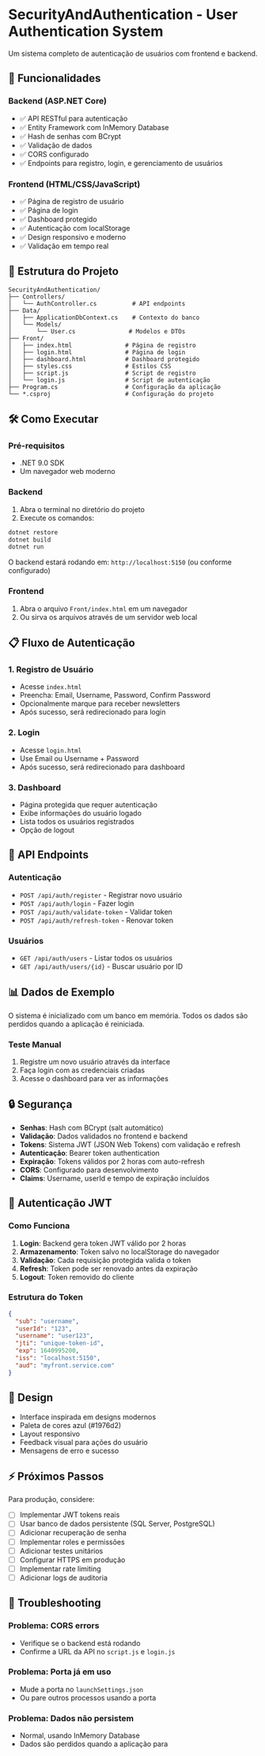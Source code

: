 # SecurityAndAuthentication - User Authentication System

Um sistema completo de autenticação de usuários com frontend e backend.

## 🚀 Funcionalidades

### Backend (ASP.NET Core)
- ✅ API RESTful para autenticação
- ✅ Entity Framework com InMemory Database
- ✅ Hash de senhas com BCrypt
- ✅ Validação de dados
- ✅ CORS configurado
- ✅ Endpoints para registro, login, e gerenciamento de usuários

### Frontend (HTML/CSS/JavaScript)
- ✅ Página de registro de usuário
- ✅ Página de login
- ✅ Dashboard protegido
- ✅ Autenticação com localStorage
- ✅ Design responsivo e moderno
- ✅ Validação em tempo real

## 📁 Estrutura do Projeto

```
SecurityAndAuthentication/
├── Controllers/
│   └── AuthController.cs          # API endpoints
├── Data/
│   ├── ApplicationDbContext.cs    # Contexto do banco
│   └── Models/
│       └── User.cs               # Modelos e DTOs
├── Front/
│   ├── index.html               # Página de registro
│   ├── login.html               # Página de login
│   ├── dashboard.html           # Dashboard protegido
│   ├── styles.css               # Estilos CSS
│   ├── script.js                # Script de registro
│   └── login.js                 # Script de autenticação
├── Program.cs                   # Configuração da aplicação
└── *.csproj                     # Configuração do projeto
```

## 🛠️ Como Executar

### Pré-requisitos
- .NET 9.0 SDK
- Um navegador web moderno

### Backend
1. Abra o terminal no diretório do projeto
2. Execute os comandos:
```bash
dotnet restore
dotnet build
dotnet run
```

O backend estará rodando em: `http://localhost:5150` (ou conforme configurado)

### Frontend
1. Abra o arquivo `Front/index.html` em um navegador
2. Ou sirva os arquivos através de um servidor web local

## 📋 Fluxo de Autenticação

### 1. Registro de Usuário
- Acesse `index.html`
- Preencha: Email, Username, Password, Confirm Password
- Opcionalmente marque para receber newsletters
- Após sucesso, será redirecionado para login

### 2. Login
- Acesse `login.html`
- Use Email ou Username + Password
- Após sucesso, será redirecionado para dashboard

### 3. Dashboard
- Página protegida que requer autenticação
- Exibe informações do usuário logado
- Lista todos os usuários registrados
- Opção de logout

## 🔌 API Endpoints

### Autenticação
- `POST /api/auth/register` - Registrar novo usuário
- `POST /api/auth/login` - Fazer login
- `POST /api/auth/validate-token` - Validar token
- `POST /api/auth/refresh-token` - Renovar token

### Usuários
- `GET /api/auth/users` - Listar todos os usuários
- `GET /api/auth/users/{id}` - Buscar usuário por ID

## 📊 Dados de Exemplo

O sistema é inicializado com um banco em memória. Todos os dados são perdidos quando a aplicação é reiniciada.

### Teste Manual
1. Registre um novo usuário através da interface
2. Faça login com as credenciais criadas
3. Acesse o dashboard para ver as informações

## 🔒 Segurança

- **Senhas**: Hash com BCrypt (salt automático)
- **Validação**: Dados validados no frontend e backend
- **Tokens**: Sistema JWT (JSON Web Tokens) com validação e refresh
- **Autenticação**: Bearer token authentication
- **Expiração**: Tokens válidos por 2 horas com auto-refresh
- **CORS**: Configurado para desenvolvimento
- **Claims**: Username, userId e tempo de expiração incluídos

## 🎯 Autenticação JWT

### Como Funciona
1. **Login**: Backend gera token JWT válido por 2 horas
2. **Armazenamento**: Token salvo no localStorage do navegador
3. **Validação**: Cada requisição protegida valida o token
4. **Refresh**: Token pode ser renovado antes da expiração
5. **Logout**: Token removido do cliente

### Estrutura do Token
```json
{
  "sub": "username",
  "userId": "123",
  "username": "user123",
  "jti": "unique-token-id",
  "exp": 1640995200,
  "iss": "localhost:5150",
  "aud": "myfront.service.com"
}
```

## 🎨 Design

- Interface inspirada em designs modernos
- Paleta de cores azul (#1976d2)
- Layout responsivo
- Feedback visual para ações do usuário
- Mensagens de erro e sucesso

## ⚡ Próximos Passos

Para produção, considere:
- [ ] Implementar JWT tokens reais
- [ ] Usar banco de dados persistente (SQL Server, PostgreSQL)
- [ ] Adicionar recuperação de senha
- [ ] Implementar roles e permissões
- [ ] Adicionar testes unitários
- [ ] Configurar HTTPS em produção
- [ ] Implementar rate limiting
- [ ] Adicionar logs de auditoria

## 🐛 Troubleshooting

### Problema: CORS errors
- Verifique se o backend está rodando
- Confirme a URL da API no `script.js` e `login.js`

### Problema: Porta já em uso
- Mude a porta no `launchSettings.json`
- Ou pare outros processos usando a porta

### Problema: Dados não persistem
- Normal, usando InMemory Database
- Dados são perdidos quando a aplicação para
